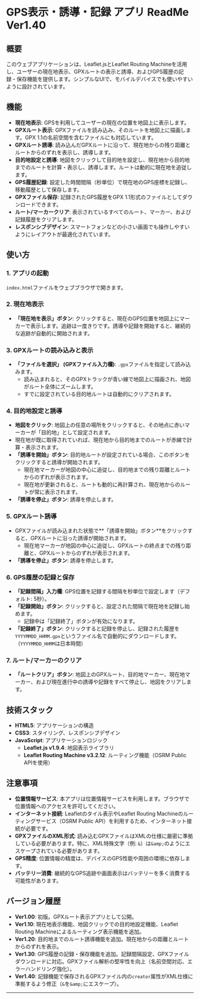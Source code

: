 # GPS表示・誘導・記録 アプリ ReadMe Ver1.40

## 概要

このウェブアプリケーションは、Leaflet.jsとLeaflet Routing Machineを活用し、ユーザーの現在地表示、GPXルートの表示と誘導、およびGPS履歴の記録・保存機能を提供します。シンプルなUIで、モバイルデバイスでも使いやすいように設計されています。

## 機能

*   **現在地表示**: GPSを利用してユーザーの現在の位置を地図上に表示します。
*   **GPXルート表示**: GPXファイルを読み込み、そのルートを地図上に描画します。GPX 1.1の名前空間を含むファイルにも対応しています。
*   **GPXルート誘導**: 読み込んだGPXルートに沿って、現在地からの残り距離とルートからのずれを表示し、誘導します。
*   **目的地設定と誘導**: 地図をクリックして目的地を設定し、現在地から目的地までのルートを計算・表示し、誘導します。ルートは動的に現在地を追従します。
*   **GPS履歴記録**: 設定した時間間隔（秒単位）で現在地のGPS座標を記録し、移動履歴として保存します。
*   **GPXファイル保存**: 記録されたGPS履歴をGPX 1.1形式のファイルとしてダウンロードできます。
*   **ルート/マーカークリア**: 表示されているすべてのルート、マーカー、および記録履歴をクリアします。
*   **レスポンシブデザイン**: スマートフォンなどの小さい画面でも操作しやすいようにレイアウトが最適化されています。

## 使い方

### 1. アプリの起動

`index.html`ファイルをウェブブラウザで開きます。

### 2. 現在地表示

*   **「現在地を表示」ボタン**: クリックすると、現在のGPS位置を地図上にマーカーで表示します。追跡は一度きりです。誘導や記録を開始すると、継続的な追跡が自動的に開始されます。

### 3. GPXルートの読み込みと表示

*   **「ファイルを選択」 (GPXファイル入力欄)**: `.gpx`ファイルを指定して読み込みます。
    *   読み込まれると、そのGPXトラックが青い線で地図上に描画され、地図がルート全体にズームします。
    *   すでに設定されている目的地ルートは自動的にクリアされます。

### 4. 目的地設定と誘導

*   **地図をクリック**: 地図上の任意の場所をクリックすると、その地点に赤いマーカーが「目的地」として設定されます。
*   現在地が既に取得されていれば、現在地から目的地までのルートが赤線で計算・表示されます。
*   **「誘導を開始」ボタン**: 目的地ルートが設定されている場合、このボタンをクリックすると誘導が開始されます。
    *   現在地マーカーが地図の中心に追従し、目的地までの残り距離とルートからのずれが表示されます。
    *   現在地が更新されると、ルートも動的に再計算され、現在地からのルートが常に表示されます。
*   **「誘導を停止」ボタン**: 誘導を停止します。

### 5. GPXルート誘導

*   GPXファイルが読み込まれた状態で**「誘導を開始」ボタン**をクリックすると、GPXルートに沿った誘導が開始されます。
    *   現在地マーカーが地図の中心に追従し、GPXルートの終点までの残り距離と、GPXルートからのずれが表示されます。
*   **「誘導を停止」ボタン**: 誘導を停止します。

### 6. GPS履歴の記録と保存

*   **「記録間隔」入力欄**: GPS位置を記録する間隔を秒単位で設定します（デフォルト: 5秒）。
*   **「記録開始」ボタン**: クリックすると、設定された間隔で現在地を記録し始めます。
    *   記録中は「記録終了」ボタンが有効になります。
*   **「記録終了」ボタン**: クリックすると記録を停止し、記録された履歴を`YYYYMMDD_HHMM.gpx`というファイル名で自動的にダウンロードします。（`YYYYMMDD_HHMM`は日本時間）

### 7. ルート/マーカーのクリア

*   **「ルートクリア」ボタン**: 地図上のGPXルート、目的地マーカー、現在地マーカー、および現在進行中の誘導や記録をすべて停止し、地図をクリアします。

## 技術スタック

*   **HTML5**: アプリケーションの構造
*   **CSS3**: スタイリング、レスポンシブデザイン
*   **JavaScript**: アプリケーションロジック
    *   **Leaflet.js v1.9.4**: 地図表示ライブラリ
    *   **Leaflet Routing Machine v3.2.12**: ルーティング機能（OSRM Public APIを使用）

## 注意事項

*   **位置情報サービス**: 本アプリは位置情報サービスを利用します。ブラウザで位置情報へのアクセスを許可してください。
*   **インターネット接続**: Leafletのタイル表示やLeaflet Routing Machineのルーティングサービス（OSRM Public API）を利用するため、インターネット接続が必要です。
*   **GPXファイルのXML形式**: 読み込むGPXファイルはXMLの仕様に厳密に準拠している必要があります。特に、XML特殊文字（例: `&`）は`&amp;`のようにエスケープされている必要があります。
*   **GPS精度**: 位置情報の精度は、デバイスのGPS性能や周囲の環境に依存します。
*   **バッテリー消費**: 継続的なGPS追跡や画面表示はバッテリーを多く消費する可能性があります。

## バージョン履歴

*   **Ver1.00**: 初版。GPXルート表示アプリとして公開。
*   **Ver1.10**: 現在地表示機能、地図クリックでの目的地設定機能、Leaflet Routing Machineによるルーティング表示機能を追加。
*   **Ver1.20**: 目的地までのルート誘導機能を追加。現在地からの距離とルートからのずれを表示。
*   **Ver1.30**: GPS履歴の記録・保存機能を追加。記録間隔設定、GPXファイルダウンロードに対応。GPXファイル解析の堅牢性を向上（名前空間対応、エラーハンドリング強化）。
*   **Ver1.40**: 記録機能で保存されるGPXファイル内の`creator`属性がXML仕様に準拠するよう修正（`&`を`&amp;`にエスケープ）。

---